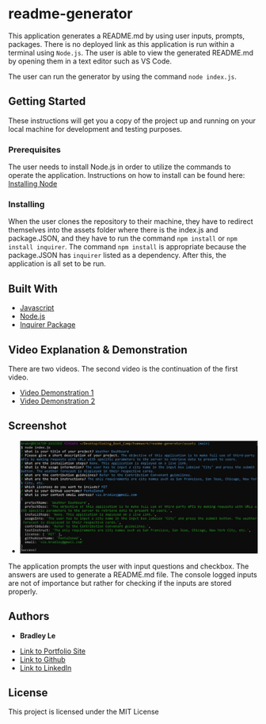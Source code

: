 # readme-generator

This application generates a README.md by using user inputs, prompts, packages. There is no deployed link as this application is run within a terminal using `Node.js`. The user is able to view the generated README.md by opening them in a text editor such as VS Code.

The user can run the generator by using the command `node index.js`.

## Getting Started

These instructions will get you a copy of the project up and running on your local machine for development and testing purposes.

### Prerequisites

The user needs to install Node.js in order to utilize the commands to operate the application.
Instructions on how to install can be found here: [Installing Node](https://nodejs.org/en/download/)

### Installing

When the user clones the repository to their machine, they have to redirect themselves into the assets folder where there is the index.js and package.JSON, and they have to run the command `npm install` or `npm install inquirer`. The command `npm install` is appropriate because the package.JSON has `inquirer` listed as a dependency. After this, the application is all set to be run.

## Built With

* [Javascript](https://developer.mozilla.org/en-US/docs/Web/JavaScript)
* [Node.js](https://nodejs.org/en/docs/)
* [Inquirer Package](https://www.npmjs.com/package/inquirer)

## Video Explanation & Demonstration

There are two videos. The second video is the continuation of the first video.

* [Video Demonstration 1](https://watch.screencastify.com/v/WJB0TACI2dHNYmp3XnNP)
* [Video Demonstration 2](https://watch.screencastify.com/v/1C1MPvMC2DKamcOVJAMZ)

## Screenshot

* ![Screenshot of application being run](assets/Images/Screenshot1.jpg)

The application prompts the user with input questions and checkbox. The answers are used to generate a README.md file. The console logged inputs are not of importance but rather for checking if the inputs are stored properly.

## Authors

* **Bradley Le** 

- [Link to Portfolio Site](https://pentazoned.github.io/portfolio-v2/)
- [Link to Github](https://github.com/PentaZoned)
- [Link to LinkedIn](https://www.linkedin.com/in/bradley-le-/)

## License

This project is licensed under the MIT License 
